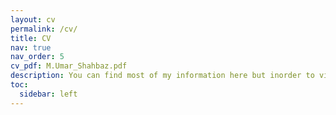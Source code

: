 ```yaml
---
layout: cv
permalink: /cv/
title: CV
nav: true
nav_order: 5
cv_pdf: M.Umar_Shahbaz.pdf
description: You can find most of my information here but inorder to view a breif version of my resume click on the pdf button to the right
toc:
  sidebar: left
---
```

